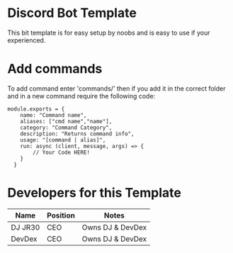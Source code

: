 # Discord Bot Template

This bit template is for easy setup by noobs  and is easy to use if your experienced.

# Add commands

To add command enter 'commands/' then if you add it in the correct folder and in a new command require the following code:

```
module.exports = {
    name: "Command name",
    aliases: ["cmd name","name"],
    category: "Command Category",
    description: "Returns command info",
    usage: "[command | alias]",
    run: async (client, message, args) => {
        // Your Code HERE!
    }
  }
```

# Developers for this Template

| Name     | Position |       Notes      |
|----------|----------|------------------|
| DJ JR30  |   CEO    | Owns DJ & DevDex |
| DevDex   |   CEO    | Owns DJ & DevDex |
